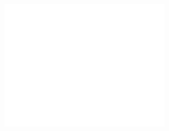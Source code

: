 ![Metrics](/github-metrics.svg)
<!---
dchieger/dchieger is a ✨ special ✨ repository because its `README.md` (this file) appears on your GitHub profile.
You can click the Preview link to take a look at your changes.
--->
